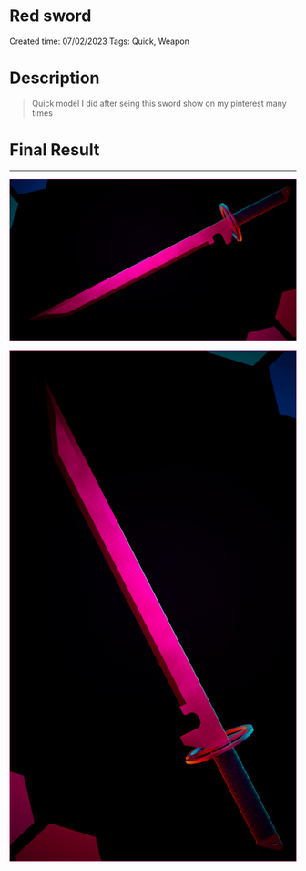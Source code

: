 # Red sword

Created time: 07/02/2023
Tags: Quick, Weapon

# Description

> Quick model I did after seing this sword show on my pinterest many times
> 

# Final Result

---

![Ninjatest4.png](Red%20sword%20cceda5fa2a77438ab82335ac24c512c8/Ninjatest4.png)

![Ninjatest3.png](Red%20sword%20cceda5fa2a77438ab82335ac24c512c8/Ninjatest3.png)